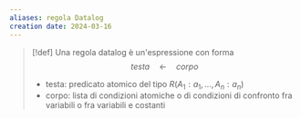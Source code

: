 ```yaml
---
aliases: regola Datalog
creation date: 2024-03-16
---
```


>[!def]
>Una regola datalog è un'espressione con forma
>$$ testa \quad\leftarrow\quad corpo $$
>- testa: predicato atomico del tipo $R(A_{1} : a_{1}, \dots, A_{n} : a_{n})$
>- corpo: lista di condizioni atomiche o di condizioni di confronto fra variabili o fra variabili e costanti